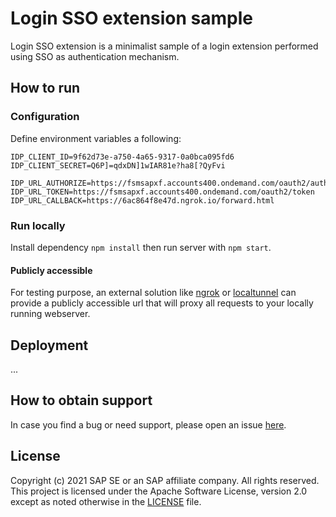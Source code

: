 # Login SSO extension sample

Login SSO extension is a minimalist sample of a login extension performed using SSO as authentication mechanism. 

## How to run

### Configuration

Define environment variables a following:

```
IDP_CLIENT_ID=9f62d73e-a750-4a65-9317-0a0bca095fd6
IDP_CLIENT_SECRET=Q6P]=qdxDN]1wIAR81e?ha8[?QyFvi

IDP_URL_AUTHORIZE=https://fsmsapxf.accounts400.ondemand.com/oauth2/authorize
IDP_URL_TOKEN=https://fsmsapxf.accounts400.ondemand.com/oauth2/token
IDP_URL_CALLBACK=https://6ac864f8e47d.ngrok.io/forward.html
```

### Run locally

Install dependency `npm install` then run server with `npm start`.

#### Publicly accessible

For testing purpose, an external solution like [ngrok](https://ngrok.com/) or [localtunnel](https://github.com/localtunnel/localtunnel) can provide a publicly accessible url that will proxy all requests to your locally running webserver.

## Deployment

...

## How to obtain support
In case you find a bug or need support, please open an issue [here](https://github.com/SAP-samples/fsm-extension-sample/issues/new).

## License
Copyright (c) 2021 SAP SE or an SAP affiliate company. All rights reserved. This project is licensed under the Apache Software License, version 2.0 except as noted otherwise in the [LICENSE](./LICENSE) file.
